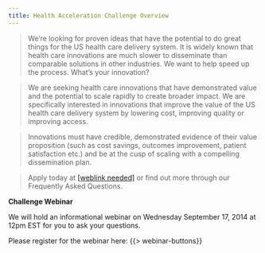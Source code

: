 ```yaml
---
title: Health Acceleration Challenge Overview
---
```


> We’re looking for proven ideas that have the potential to do great things for the US health care delivery system.  It is widely known that health care innovations are much slower to disseminate than comparable solutions in other industries.  We want to help speed up the process.  What’s your innovation?

> We are seeking health care innovations that have demonstrated value and the potential to scale rapidly to create broader impact. We are specifically interested in innovations that improve the value of the US health care delivery system by lowering cost, improving quality or improving access.

> Innovations must have credible, demonstrated evidence of their value proposition (such as cost savings, outcomes improvement, patient satisfaction etc.) and be at the cusp of scaling with a compelling dissemination plan.

> Apply today at [[weblink needed]](http://www.example.com) or find out more through our Frequently Asked Questions.

**Challenge Webinar**

We will hold an informational webinar on Wednesday September 17, 2014 at 12pm EST for you to ask your questions.

Please register for the webinar here: 
{{> webinar-buttons}}
